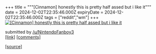 +++
title = """[Cinnamon] honestly this is pretty half assed but i like it"""
date = 2024-12-02T22:35:46.000Z
expiryDate = 2024-12-02T22:35:46.000Z
tags = ["reddit","wm"]
+++
[![[Cinnamon] honestly this is pretty half assed but i like it](https://preview.redd.it/w1ny5bbtii4e1.png?width=640&crop=smart&auto=webp&s=4944a7e4837c923d446a01795b34e6caf5a31d81 "[Cinnamon] honestly this is pretty half assed but i like it")](https://www.reddit.com/r/unixporn/comments/1h57ycw/cinnamon_honestly_this_is_pretty_half_assed_but_i/)

submitted by [/u/NintendoFanboy3](https://www.reddit.com/user/NintendoFanboy3)  
[\[link\]](https://i.redd.it/w1ny5bbtii4e1.png) [\[comments\]](https://www.reddit.com/r/unixporn/comments/1h57ycw/cinnamon_honestly_this_is_pretty_half_assed_but_i/)

[[source]](https://www.reddit.com/r/unixporn/comments/1h57ycw/cinnamon_honestly_this_is_pretty_half_assed_but_i/)
